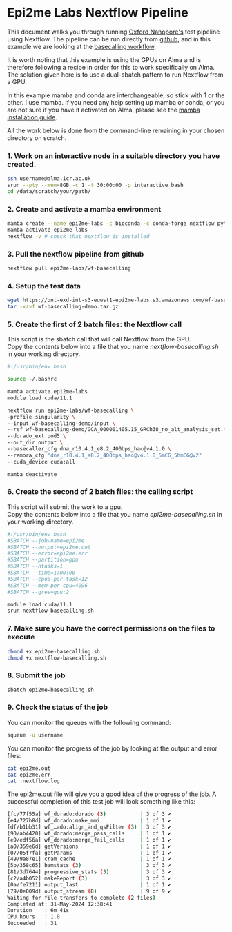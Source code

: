 # Epi2me Labs Nextflow Pipeline

This document walks you through running [Oxford Nanopore's](https://community.nanoporetech.com/docs/analyse/epi2me-workflows) test pipeline using Nextflow.  The pipeline can be run directly from [github](https://github.com/epi2me-labs), and in this example we are looking at the [basecalling workflow](https://github.com/epi2me-labs/wf-basecalling).

It is worth noting that this example is using the GPUs on Alma and is therefore following a recipe in order for this to work specifically on Alma. 
The solution given here is to use a dual-sbatch pattern to run Nextflow from a GPU.

In this example mamba and conda are interchangeable, so stick with 1 or the other. I use mamba. If you need any help setting up mamba or conda, or you are not sure if you have it activated on Alma, please see the [mamba installation guide](../conda/mamba-first.md).

All the work below is done from the command-line remaining in your chosen directory on scratch.  

### 1. Work on an interactive node in a suitable directory you have created.

```bash
ssh username@alma.icr.ac.uk
srun --pty --mem=8GB -c 1 -t 30:00:00 -p interactive bash
cd /data/scratch/your/path/
```

### 2. Create and activate a mamba environment

```bash
mamba create --name epi2me-labs -c bioconda -c conda-forge nextflow pytorch cuda
mamba activate epi2me-labs
nextflow -v # check that nextflow is installed
```

### 3. Pull the nextflow pipeline from github

```bash
nextflow pull epi2me-labs/wf-basecalling
```

### 4. Setup the test data
    
```bash
wget https://ont-exd-int-s3-euwst1-epi2me-labs.s3.amazonaws.com/wf-basecalling/wf-basecalling-demo.tar.gz
tar -xzvf wf-basecalling-demo.tar.gz
```
### 5. Create the first of 2 batch files: the Nextflow call
This script is the sbatch call that will call Nextflow from the GPU.  
Copy the contents below into a file that you name *nextflow-basecalling.sh* in your working directory.  

```bash
#!/usr/bin/env bash

source ~/.bashrc

mamba activate epi2me-labs
module load cuda/11.1

nextflow run epi2me-labs/wf-basecalling \
-profile singularity \
--input wf-basecalling-demo/input \
--ref wf-basecalling-demo/GCA_000001405.15_GRCh38_no_alt_analysis_set.fasta \
--dorado_ext pod5 \
--out_dir output \
--basecaller_cfg dna_r10.4.1_e8.2_400bps_hac@v4.1.0 \
--remora_cfg "dna_r10.4.1_e8.2_400bps_hac@v4.1.0_5mCG_5hmCG@v2"
--cuda_device cuda:all

mamba deactivate
```

### 6. Create the second of 2 batch files: the calling script
This script will submit the work to a gpu.  
Copy the contents below into a file that you name *epi2me-basecalling.sh* in your working directory.  

```bash
#!/usr/bin/env bash
#SBATCH --job-name=epi2me
#SBATCH --output=epi2me.out
#SBATCH --error=epi2me.err
#SBATCH --partition=gpu
#SBATCH --ntasks=1
#SBATCH --time=1:00:00
#SBATCH --cpus-per-task=12
#SBATCH --mem-per-cpu=4096
#SBATCH --gres=gpu:2

module load cuda/11.1
srun nextflow-basecalling.sh
```

### 7. Make sure you have the correct permissions on the files to execute

```bash
chmod +x epi2me-basecalling.sh
chmod +x nextflow-basecalling.sh
```

### 8. Submit the job

```bash
sbatch epi2me-basecalling.sh
```

### 9. Check the status of the job
You can monitor the queues with the following command:

```bash
squeue -u username
```

You can monitor the progress of the job by looking at the output and error files:

```bash
cat epi2me.out
cat epi2me.err
cat .nextflow.log
```

The epi2me.out file will give you a good idea of the progress of the job. A successful completion of this test job will look something like this:

```bash
[fc/77f55a] wf_dorado:dorado (3)           | 3 of 3 ✔
[e4/727b8d] wf_dorado:make_mmi             | 1 of 1 ✔
[df/b1bb31] wf_…ado:align_and_qsFilter (3) | 3 of 3 ✔
[90/ab4420] wf_dorado:merge_pass_calls     | 1 of 1 ✔
[e9/edf56a] wf_dorado:merge_fail_calls     | 1 of 1 ✔
[a0/359e6d] getVersions                    | 1 of 1 ✔
[07/05f7fa] getParams                      | 1 of 1 ✔
[49/9a87e1] cram_cache                     | 1 of 1 ✔
[5b/358c65] bamstats (3)                   | 3 of 3 ✔
[81/3d7644] progressive_stats (3)          | 3 of 3 ✔
[c2/a4b052] makeReport (3)                 | 3 of 3 ✔
[0a/fe7211] output_last                    | 1 of 1 ✔
[79/0e009d] output_stream (8)              | 9 of 9 ✔
Waiting for file transfers to complete (2 files)
Completed at: 31-May-2024 12:38:41
Duration    : 6m 41s
CPU hours   : 1.0
Succeeded   : 31
```
